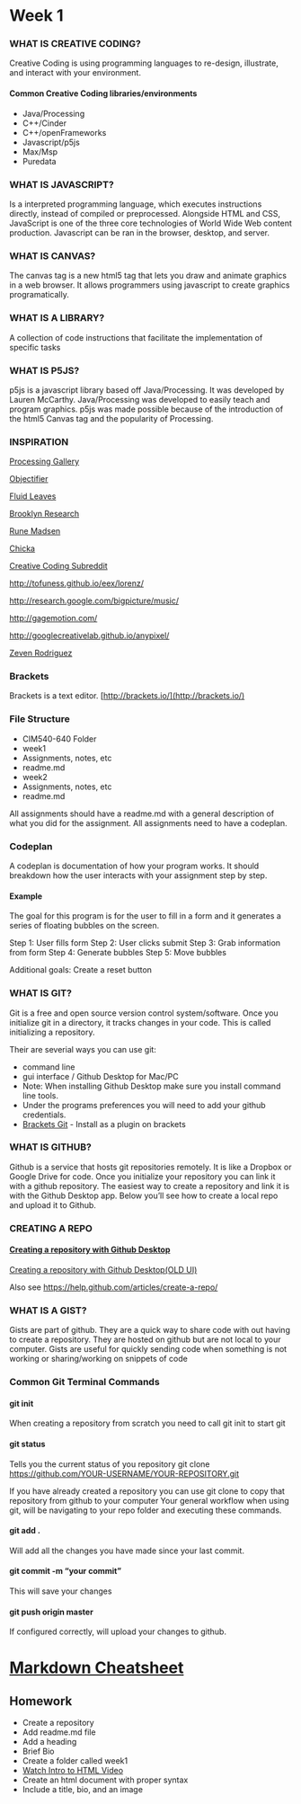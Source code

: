# Week 1

### WHAT IS CREATIVE CODING?

Creative Coding is using programming languages to re-design, illustrate, and interact with your environment.

#### Common Creative Coding libraries/environments

* Java/Processing
* C++/Cinder
* C++/openFrameworks
* Javascript/p5js
* Max/Msp
* Puredata

### WHAT IS JAVASCRIPT?  

Is a interpreted programming language, which executes instructions directly, instead of compiled or preprocessed. Alongside HTML and CSS, JavaScript is one of the three core technologies of World Wide Web content production. Javascript can be ran in the browser, desktop, and server.

### WHAT IS CANVAS?

The canvas tag is a new html5 tag that lets you draw and animate graphics in a web browser. It allows programmers using javascript to create graphics programatically.

### WHAT IS A LIBRARY?

A collection of code instructions that facilitate the implementation of specific tasks

### WHAT IS P5JS?

p5js is a javascript library based off Java/Processing. It was developed by Lauren McCarthy. Java/Processing was developed to easily teach and program graphics. p5js was made possible because of the introduction of the html5 Canvas tag and the popularity of Processing.

### INSPIRATION

[Processing Gallery](https://processing.org/exhibition/)

[Objectifier](https://bjoernkarmann.dk/objectifier)

[Fluid Leaves](http://reinoudvanlaar.nl/project/leavespattern/)

[Brooklyn Research](http://brooklynresearch.com/projects/)

[Rune Madsen](https://runemadsen.com/)

[Chicka](http://www.imagima.com/)

[Creative Coding Subreddit](https://www.reddit.com/r/creativecoding/)

http://tofuness.github.io/eex/lorenz/

http://research.google.com/bigpicture/music/

http://gagemotion.com/

http://googlecreativelab.github.io/anypixel/

[Zeven Rodriguez](http://www.howlinwolves.com)

### Brackets

Brackets is a text editor. [http://brackets.io/](http://brackets.io/)

### File Structure

* CIM540-640 Folder
 * week1
  * Assignments, notes, etc
  * readme.md
 * week2
  * Assignments, notes, etc
  * readme.md

  All assignments should have a readme.md with a general description of what you did for the assignment. All assignments need to have a codeplan.

### Codeplan

A codeplan is documentation of how your program works. It should breakdown how the user interacts with your assignment step by step.

#### Example

The goal for this program is for the user to fill in a form and it generates a series of floating bubbles on the screen.

Step 1: User fills form
Step 2: User clicks submit
Step 3: Grab information from form
Step 4: Generate bubbles
Step 5: Move bubbles

Additional goals: Create a reset button

### WHAT IS GIT?

Git is a free and open source version control system/software. Once you initialize git in a directory, it tracks changes in your code. This is called initializing a repository.

Their are severial ways you can use git:

* command line
* gui interface / Github Desktop for Mac/PC
 * Note: When installing Github Desktop make sure you install command line tools.
 * Under the programs preferences you will need to add your github credentials.
* [Brackets Git](https://github.com/zaggino/brackets-git) - Install as a plugin on brackets

### WHAT IS GITHUB?

Github is a service that hosts git repositories remotely. It is like a Dropbox or Google Drive for code. Once you initialize your repository you can link it with a github repository. The easiest way to create a repository and link it is with the Github Desktop app. Below you’ll see how to create a local repo and upload it to Github.

### CREATING A REPO

#### [Creating a repository with Github Desktop](https://vimeo.com/230808881)

[Creating a repository with Github Desktop(OLD UI)](https://vimeo.com/230784919)

Also see https://help.github.com/articles/create-a-repo/

### WHAT IS A GIST?

Gists are part of github. They are a quick way to share code with out having to create a repository. They are hosted on github but are not local to your computer. Gists are useful for quickly sending code when something is not working or sharing/working on snippets of code


### Common Git Terminal Commands

#### git init

When creating a repository from scratch you need to call git init to start git

#### git status

Tells you the current status of you repository
git clone https://github.com/YOUR-USERNAME/YOUR-REPOSITORY.git

If you have already created a repository you can use git clone to copy that repository from github to your computer
Your general workflow when using git, will be navigating to your repo folder and executing these commands.

#### git add .

Will add all the changes you have made since your last commit.

#### git commit -m “your commit”

This will save your changes

#### git push origin master

If configured correctly, will upload your changes to github.


# [Markdown Cheatsheet](https://github.com/adam-p/markdown-here/wiki/Markdown-Cheatsheet)


## Homework

* Create a repository
* Add readme.md file
* Add a heading
* Brief Bio
* Create a folder called week1
* [Watch Intro to HTML Video](https://vimeo.com/230795009)
* Create an html document with proper syntax
* Include a title, bio, and an image
